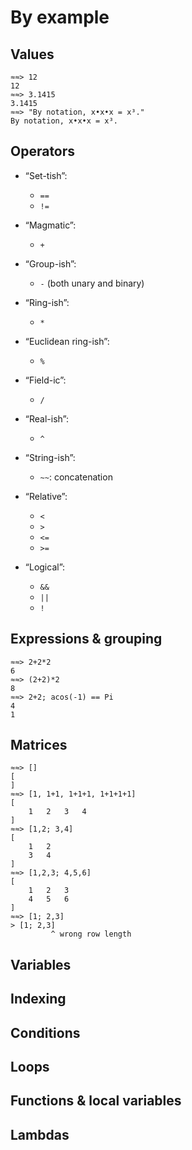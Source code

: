 By example
===

Values
---
```
≈≈> 12
12
≈≈> 3.1415
3.1415
≈≈> "By notation, x•x•x = x³."
By notation, x•x•x = x³.
```

Operators
---

- “Set-tish”:
  * `==`
  * `!=`

- “Magmatic”:
  * `+`

- “Group-ish”:
  * `-` (both unary and binary)

- “Ring-ish”:
  * `*`

- “Euclidean ring-ish”:
  * `%`

- “Field-ic”:
  * `/`

- “Real-ish”:
  * `^`

- “String-ish”:
  * `~~`: concatenation

- “Relative”:

  * `<`
  * `>`
  * `<=`
  * `>=`

- “Logical”:

  * `&&`
  * `||`
  * `!`

Expressions & grouping
---
```
≈≈> 2+2*2
6
≈≈> (2+2)*2
8
≈≈> 2+2; acos(-1) == Pi
4
1
```

Matrices
---
```
≈≈> []
[
]
≈≈> [1, 1+1, 1+1+1, 1+1+1+1]
[
    1   2   3   4
]
≈≈> [1,2; 3,4]
[
    1   2
    3   4
]
≈≈> [1,2,3; 4,5,6]
[
    1   2   3
    4   5   6
]
≈≈> [1; 2,3]
> [1; 2,3]
         ^ wrong row length
```

Variables
---

Indexing
---

Conditions
---

Loops
---

Functions & local variables
---

Lambdas
---
